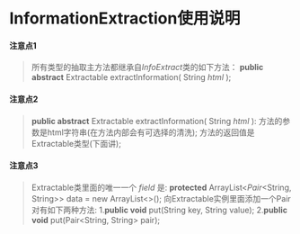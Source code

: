 # InformationExtraction使用说明

#### 注意点1

> 所有类型的抽取主方法都继承自*InfoExtract*类的如下方法：
**public abstract** Extractable extractInformation( String *html* );

#### 注意点2

> **public abstract** Extractable extractInformation( String *html* ):
方法的参数是html字符串(在方法内部会有可选择的清洗);
方法的返回值是Extractable类型(下面讲);

#### 注意点3

> Extractable类里面的唯一一个 *field* 是:
**protected** ArrayList<*Pair*<String, String>> data = new ArrayList<>();
向Extractable实例里面添加一个Pair对有如下两种方法:
1.**public void** put(String key, String value);
2.**public void** put(Pair<String, String> pair);